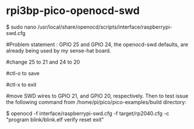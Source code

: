 # rpi3bp-pico-openocd-swd

$ sudo nano /usr/local/share/openocd/scripts/interface/raspberrypi-swd.cfg 

#Problem statement : GPIO 25 and GPIO 24, the openocd-swd defaults, are already being used by my sense-hat board.

#change 25 to 21 and 24 to 20

#ctl-o to save

#ctl-x to exit

#move SWD wires to GPIO 21, and GPIO 20, respectively.  Then to test issue the following command from /home/pi/pico/pico-examples/build directory:

$ openocd -f interface/raspberrypi-swd.cfg -f target/rp2040.cfg -c "program blink/blink.elf verify reset exit"
